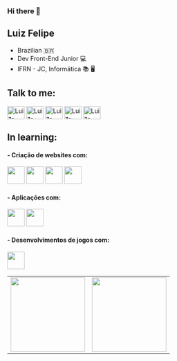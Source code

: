 ### Hi there 👋
## Luiz Felipe 
 - Brazilian :brazil:
 - Dev Front-End Junior :computer:
 - IFRN - JC, Informática 📚 🖥️

 
## Talk to me: 
  <a href = "https://www.facebook.com/luizfelipe.souza.1004837/" target="_blank"><img align="center" alt = "Luiz-Facebook" height = "30" width = "40" src = "https://simpleicons.org/icons/facebook.svg"></img></a>
  <a href = "https://www.instagram.com/sluiizfelipe/" target="_blank"><img align="center" alt = "Luiz-Instagram" height = "30" width = "40" src = "https://simpleicons.org/icons/instagram.svg"></img></a>
  <a href = "https://mobile.twitter.com/LuizFel34397913" target="_blank"><img align="center" alt = "Luiz-Twitter" height = "30" width = "40" src = "https://simpleicons.org/icons/twitter.svg"></img></a>
 <a href = "https://www.twitch.tv/geraldindamassa" target="_blank"><img align="center" alt = "Luiz-Twitch" height = "30" width = "40" src = "https://simpleicons.org/icons/twitch.svg"></img></a>
  <a href = "https://api.whatsapp.com/send?phone=5584991663152&text=Hi%20There" target="_blank"><img align="center" alt = "Luiz-Wpp" height = "30" width = "40" src = "https://simpleicons.org/icons/whatsapp.svg"></img></a>
## In learning:
 #### - Criação de websites com:
<img src= "https://simpleicons.org/icons/html5.svg" heigth = "40" width="40"></img>
<img src= "https://simpleicons.org/icons/css3.svg" heigth = "40" width="40"></img>
<img src= "https://simpleicons.org/icons/javascript.svg" heigth = "40" width="40"></img>
<img src= "https://simpleicons.org/icons/bootstrap.svg" heigth = "40" width="40"></img>

 #### - Aplicações com:
<img src= "https://simpleicons.org/icons/java.svg" heigth = "40" width="40"></img>
<img src= "https://simpleicons.org/icons/mysql.svg" heigth = "40" width="40"></img>

#### - Desenvolvimentos de jogos com:
<img src= "https://simpleicons.org/icons/unity.svg" heigth = "40" width="40"></img>

<table align='center'>
  <row>
    <td>
      <img height='172' src="https://github-readme-stats.vercel.app/api/top-langs/?username=iLuix-Felipe&theme=default&layout=compact&hide_border=true">
    </td>
    <td>
      <img height='172' src="https://github-readme-stats.vercel.app/api?username=iLuix-Felipe&show_icons=true&hide_border=true">
    </td>
  </row>
</table>

<!--
**lf-souza/lf-souza** is a ✨ _special_ ✨ repository because its `README.md` (this file) appears on your GitHub profile.

Here are some ideas to get you started:

- 🔭 I’m currently working on ...
- 🌱 I’m currently learning ...
- 👯 I’m looking to collaborate on ...
- 🤔 I’m looking for help with ...
- 💬 Ask me about ...
- 📫 How to reach me: ...
- 😄 Pronouns: ...
- ⚡ Fun fact: ...
-->
